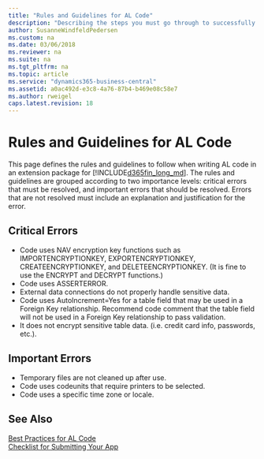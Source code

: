 ```yaml
---
title: "Rules and Guidelines for AL Code"
description: "Describing the steps you must go through to successfully submit your Dynamics 365 Business Central app to AppSource."
author: SusanneWindfeldPedersen
ms.custom: na
ms.date: 03/06/2018
ms.reviewer: na
ms.suite: na
ms.tgt_pltfrm: na
ms.topic: article
ms.service: "dynamics365-business-central"
ms.assetid: a0ac492d-e3c8-4a76-87b4-b469e08c58e7
ms.author: rweigel
caps.latest.revision: 18
---
```


# Rules and Guidelines for AL Code
This page defines the rules and guidelines to follow when writing AL code in an extension package for [!INCLUDE[d365fin_long_md](../includes/d365fin_long_md.md)]. The rules and guidelines are grouped according to two importance levels: critical errors that must be resolved, and important errors that should be resolved. Errors that are not resolved must include an explanation and justification for the error.

## Critical Errors

- Code uses NAV encryption key functions such as IMPORTENCRYPTIONKEY, EXPORTENCRYPTIONKEY, CREATEENCRYPTIONKEY, and DELETEENCRYPTIONKEY. (It is fine to use the ENCRYPT and DECRYPT functions.)
- Code uses ASSERTERROR.
- External data connections do not properly handle sensitive data.
- Code uses AutoIncrement=Yes for a table field that may be used in a Foreign Key relationship. Recommend code comment that the table field will not be used in a Foreign Key relationship to pass validation.
- It does not encrypt sensitive table data. (i.e. credit card info, passwords, etc.).

## Important Errors

- Temporary files are not cleaned up after use.
- Code uses codeunits that require printers to be selected.
- Code uses a specific time zone or locale.

## See Also
[Best Practices for AL Code](apptest-bestpracticesforalcode.md)    
[Checklist for Submitting Your App](../developer/devenv-checklist-submission.md)  

